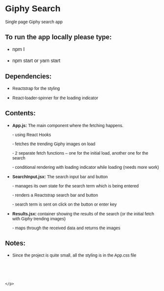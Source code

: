 <!DOCTYPE HTML PUBLIC "-//W3C//DTD HTML 4.0 Transitional//EN">
<html>
<head>
	<meta http-equiv="content-type" content="text/html; charset=utf-8"/>
	<title>create-react-app/README.md at master · facebook/create-react-app</title>
	<meta name="generator" content="LibreOffice 6.0.7.3 (Linux)"/>
	<meta name="created" content="00:00:00"/>
	<meta name="changed" content="2020-01-28T18:35:27.449692794"/>
	<meta name="description" content="Set up a modern web app by running one command. Contribute to facebook/create-react-app development by creating an account on GitHub."/>
	<meta name="" content=""/>
	<meta name="analytics-location" content="/&lt;user-name&gt;/&lt;repo-name&gt;/blob/show"/>
	<meta name="browser-errors-url" content="https://api.github.com/_private/browser/errors"/>
	<meta name="browser-stats-url" content="https://api.github.com/_private/browser/stats"/>
	<meta name="dimension1" content="Logged In"/>
	<meta name="enabled-features" content="MARKETPLACE_FEATURED_BLOG_POSTS,MARKETPLACE_INVOICED_BILLING,MARKETPLACE_SOCIAL_PROOF_CUSTOMERS,MARKETPLACE_TRENDING_SOCIAL_PROOF,MARKETPLACE_RECOMMENDATIONS,MARKETPLACE_PENDING_INSTALLATIONS,NOTIFY_ON_BLOCK,RELATED_ISSUES,GHE_CLOUD_TRIAL"/>
	<meta name="expected-hostname" content="github.com"/>
	<meta name="go-import" content="github.com/facebook/create-react-app git https://github.com/facebook/create-react-app.git"/>
	<meta name="google-analytics" content="UA-3769691-2"/>
	<meta name="google-site-verification" content="KT5gs8h0wvaagLKAVWq8bbeNwnZZK1r1XQysX3xurLU"/>
	<meta name="hostname" content="github.com"/>
	<meta name="html-safe-nonce" content="ad9cd099acb33a0f4b4e1bbf0058d5fd4558808f"/>
	<meta name="js-proxy-site-detection-payload" content="MzY5YWYxNDVmN2JkYTViOTRlNDVjZWM1NzdkYmZjNjgyODI3OWQxOWY3NjM3NjViNWQwYTFjMGUxODY4ZjFhOHx7InJlbW90ZV9hZGRyZXNzIjoiODMuOTcuMjMuMjM1IiwicmVxdWVzdF9pZCI6IkI2QkM6NDFCRUY6MTk1MDVBRjoyNTc2MDU1OjVFMjBFMDJEIiwidGltZXN0YW1wIjoxNTc5MjEyODUxLCJob3N0IjoiZ2l0aHViLmNvbSJ9"/>
	<meta name="octolytics-actor-hash" content="8b7c0ad25ff3699633ceda8e70872e23c640589e20bd63b95a7eb5d2ed765c43"/>
	<meta name="octolytics-actor-id" content="43827255"/>
	<meta name="octolytics-actor-login" content="bolshed"/>
	<meta name="octolytics-app-id" content="github"/>
	<meta name="octolytics-dimension-ga_id" content=""/>
	<meta name="octolytics-dimension-region_edge" content="ams"/>
	<meta name="octolytics-dimension-region_render" content="iad"/>
	<meta name="octolytics-dimension-repository_explore_github_marketplace_ci_cta_shown" content="false"/>
	<meta name="octolytics-dimension-repository_id" content="63537249"/>
	<meta name="octolytics-dimension-repository_is_fork" content="false"/>
	<meta name="octolytics-dimension-repository_network_root_id" content="63537249"/>
	<meta name="octolytics-dimension-repository_network_root_nwo" content="facebook/create-react-app"/>
	<meta name="octolytics-dimension-repository_nwo" content="facebook/create-react-app"/>
	<meta name="octolytics-dimension-repository_public" content="true"/>
	<meta name="octolytics-dimension-request_id" content="B6BC:41BEF:19505AF:2576055:5E20E02D"/>
	<meta name="octolytics-dimension-user_id" content="69631"/>
	<meta name="octolytics-dimension-user_login" content="facebook"/>
	<meta name="octolytics-dimension-visitor_id" content="8573384645765796075"/>
	<meta name="octolytics-event-url" content="https://collector.githubapp.com/github-external/browser_event"/>
	<meta name="octolytics-host" content="collector.githubapp.com"/>
	<meta name="request-id" content="B6BC:41BEF:19505AF:2576055:5E20E02D"/>
	<meta name="selected-link" content=""/>
	<meta name="theme-color" content="#1e2327"/>
	<meta name="twitter:card" content="summary"/>
	<meta name="twitter:description" content="Set up a modern web app by running one command. Contribute to facebook/create-react-app development by creating an account on GitHub."/>
	<meta name="twitter:image:src" content="https://avatars0.githubusercontent.com/u/69631?s=400&amp;v=4"/>
	<meta name="twitter:site" content="@github"/>
	<meta name="twitter:title" content="facebook/create-react-app"/>
	<meta name="user-login" content="bolshed"/>
	<meta name="userId" content="34b9da263784dfe90761a5cf5bfce747"/>
	<meta name="viewport" content="width=device-width"/>
	<style type="text/css">
		h2.western { font-family: "Albany", sans-serif; font-size: 16pt }
		h2.cjk { font-family: "Noto Sans CJK SC"; font-size: 16pt }
		h2.ctl { font-family: "Lohit Devanagari"; font-size: 16pt }
		pre.cjk { font-family: "DejaVu Sans Mono", monospace }
	</style>
</head>
<body lang="en-US" dir="ltr">
<form action="/facebook/create-react-app/search">
	<input type="hidden" name="utf8" value="✓">
	<input type="hidden" name="type">
</form>
<form action="/logout" method="post">
	<input type="hidden" name="utf8" value="✓">
	<input type="hidden" name="authenticity_token" value="YLX4JPJvnAM1vLBYWnD3qNxmhgCierKwOlLT1zLrIsRrdcDNMtvIJE0GDWHRO0jlQOlxuizqhP4YCh6DqQ23/A==">
</form>
<form action="/users/status%3Fcompact=1&amp;link_mentions=0&amp;truncate=1" method="post">
	<input type="hidden" name="utf8" value="✓">
	<input type="hidden" name="_method" value="put">
	<input type="hidden" name="authenticity_token" value="m7LqleeiTOLG/T0+i7j/OFeXAeavcjOCtPiegjWXAagJI6hmGvFmO9q0ciO0I1jeJ4AooQVkP33y07uaA9GVrw==">
	<input type="hidden" name="emoji" value=":horse:">
	<input type="hidden" name="organization_id">
	<input type="hidden" name="expires_at">
</form>
<form action="/logout" method="post">
	<input type="hidden" name="utf8" value="✓">
	<input type="hidden" name="authenticity_token" value="g3bgnr2hkFT/1d0n3/3gfas2CH+dURpo6Qjwr8RwLeaItth3fRXEc4dvYB5Utl8wN7n/xRPBLCbLUD37X5a43g==">
	<input type="hidden" name="timestamp" value="1579212851042">
	<input type="hidden" name="timestamp_secret" value="2db013b8bb074dc7a4f8393aeb4bc0f8091c341c402bc4d42d7865ddda874983">
</form>
<form action="/notifications/subscribe" method="post">
	<input type="hidden" name="utf8" value="✓">
	<input type="hidden" name="authenticity_token" value="Ouoz1u/tIsc+SBuip8lm2QYmfJWZLIY38fMMryJi7doPWU6fma5W6g77EI4D1oCEVyOHdEYKRBREiScl6IG9hA==">
	<input type="hidden" name="repository_id" value="63537249">
</form>
<form action="/facebook/create-react-app/unstar" method="post">
	<input type="hidden" name="utf8" value="✓">
	<input type="hidden" name="authenticity_token" value="1Q6Ngg8MmMabgEU4XyQMJIqMDiQypv1MZhUkYiNyvDFDDGj1V4EjiNHD3MkBkxQxY55AZwRhhoCTtjKIlX0cqw==">
	<input type="hidden" name="context" value="repository">
</form>
<form action="/facebook/create-react-app/star" method="post">
	<input type="hidden" name="utf8" value="✓">
	<input type="hidden" name="authenticity_token" value="Q7Zo2S9Ql6/+Tq2C4tk6RQC7UKazIuGpINXxBqto+gSg0dKwbBE3xVS0CDacuD6jw2tYl38O1aV/HAcf2LZ7Ng==">
	<input type="hidden" name="context" value="repository">
</form>
<form action="/facebook/create-react-app/edit/master/README.md" method="post">
	<input type="hidden" name="utf8" value="✓">
	<input type="hidden" name="authenticity_token" value="u9Phk2IdJoF8XkjQ9wD+6l8gZey0/zgB66JXhvNpJNwKNXQ7blpHW0GqkAm5AFuVrzLjvcQxjh2K7Qz8h4PEKQ==">
</form>
<form action="/facebook/create-react-app/delete/master/README.md" method="post">
	<input type="hidden" name="utf8" value="✓">
	<input type="hidden" name="authenticity_token" value="ZS7hQWt+ai0GAgG79/VwARBI3mfub70Vqem+fC56uIw4gvUMAZ35oA+ouvybweCD2I+fpRtmK1MMZiAwUEZ53A==">
</form>
<form action="../Desktop">
	<input type="hidden" name="utf8" value="✓">
</form>
<div id="readme" dir="ltr">
	<h1><font face="albany, sans-serif">Giphy Search </font>
	</h1>
	<p><font face="albany, sans-serif">Single page Giphy search app</font></p>
	<h2 class="western"><font face="albany, sans-serif">To run the app
	locally please type:</font></h2>
	<ul>
		<li/>
<pre class="western" style="margin-bottom: 0.2in"><font face="albany, sans-serif"><font size="3" style="font-size: 12pt">npm I </font></font></pre>
		<li/>
<pre class="western" style="margin-bottom: 0.2in"><font face="albany, sans-serif"><font size="3" style="font-size: 12pt">npm start or yarn start</font></font></pre>
	</ul>
	<h2 class="western"><font face="albany, sans-serif">Dependencies:</font></h2>
	<ul>
		<li/>
<p><font face="albany, sans-serif">Reactstrap for the styling</font></p>
		<li/>
<p><font face="albany, sans-serif">React-loader-spinner for
		the loading indicator</font></p>
	</ul>
	<h2 class="western"><font face="albany, sans-serif">Contents:</font></h2>
	<ul>
		<li/>
<p><strong><font face="albany, sans-serif">App.js:</font></strong>
		<font face="albany, sans-serif">The main component where the
		fetching happens. </font>
		</p>
		<p><font face="albany, sans-serif">- using React Hooks</font></p>
		<p><font face="albany, sans-serif">- fetches the trending Giphy
		images on load</font></p>
		<p><font face="albany, sans-serif">- 2 separate fetch functions –
		one for the initial load, another one for the search</font></p>
		<p><font face="albany, sans-serif">- conditional rendering with
		loading indicator while loading (needs more work)</font></p>
		<li/>
<p><strong><font face="albany, sans-serif">SearchInput.jsx:</font></strong>
		<font face="albany, sans-serif">The search input bar and button</font></p>
		<p><font face="albany, sans-serif">- manages its own state for the
		search term which is being entered</font></p>
		<p><font face="albany, sans-serif">- renders a Reactstrap search
		bar and button</font></p>
		<p><font face="albany, sans-serif">- search term is sent on click
		on the button or enter key</font></p>
		<li/>
<p><strong><font face="albany, sans-serif">Results.jsx:</font></strong>
		<font face="albany, sans-serif">container showing the results of
		the search (or the initial fetch with Giphy trending images)</font></p>
		<p><font face="albany, sans-serif">- maps through the received data
		and returns the images</font></p>
	</ul>
	<h2 class="western"><font face="albany, sans-serif">Notes:</font></h2>
	<ul>
		<li/>
<p><font face="albany, sans-serif">Since the project is quite
		small, all the styling is in the App.css file</font></p>
	</ul>
	<p><font face="albany, sans-serif"><br/>
</font><br/>
<br/>

	</p>
</div>
</body>
</html>
